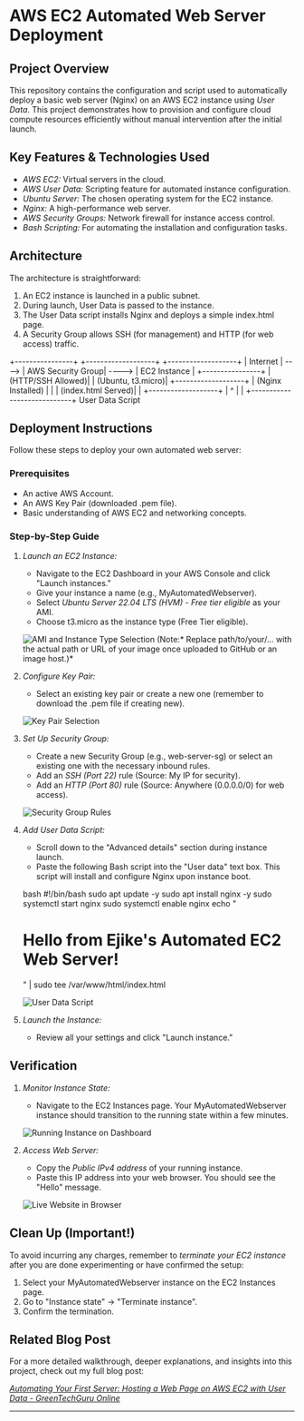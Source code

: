 # AWS EC2 Automated Web Server Deployment

## Project Overview

This repository contains the configuration and script used to automatically deploy a basic web server (Nginx) on an AWS EC2 instance using *User Data*. This project demonstrates how to provision and configure cloud compute resources efficiently without manual intervention after the initial launch.

## Key Features & Technologies Used

* *AWS EC2:* Virtual servers in the cloud.
* *AWS User Data:* Scripting feature for automated instance configuration.
* *Ubuntu Server:* The chosen operating system for the EC2 instance.
* *Nginx:* A high-performance web server.
* *AWS Security Groups:* Network firewall for instance access control.
* *Bash Scripting:* For automating the installation and configuration tasks.

## Architecture

The architecture is straightforward:

1.  An EC2 instance is launched in a public subnet.
2.  During launch, User Data is passed to the instance.
3.  The User Data script installs Nginx and deploys a simple index.html page.
4.  A Security Group allows SSH (for management) and HTTP (for web access) traffic.


+----------------+       +-------------------+       +-------------------+
|     Internet   | ----> | AWS Security Group| ----> |   EC2 Instance    |
+----------------+       | (HTTP/SSH Allowed)|       | (Ubuntu, t3.micro)|
+-------------------+       | (Nginx Installed) |
|                   | (index.html Served)|
|                   +-------------------+
|                            ^
|                            |
+----------------------------+
User Data Script

## Deployment Instructions

Follow these steps to deploy your own automated web server:

### Prerequisites

* An active AWS Account.
* An AWS Key Pair (downloaded .pem file).
* Basic understanding of AWS EC2 and networking concepts.

### Step-by-Step Guide

1.  *Launch an EC2 Instance:*
    * Navigate to the EC2 Dashboard in your AWS Console and click "Launch instances."
    * Give your instance a name (e.g., MyAutomatedWebserver).
    * Select *Ubuntu Server 22.04 LTS (HVM) - Free tier eligible* as your AMI.
    * Choose t3.micro as the instance type (Free Tier eligible).

    ![AMI and Instance Type Selection](path/to/your/ami_instance_type_screenshot.png)
    (Note:* Replace path/to/your/... with the actual path or URL of your image once uploaded to GitHub or an image host.)*

2.  *Configure Key Pair:*
    * Select an existing key pair or create a new one (remember to download the .pem file if creating new).

    ![Key Pair Selection](SecurityGroup_EC2_eu-north-1-key-pair.png)

3.  *Set Up Security Group:*
    * Create a new Security Group (e.g., web-server-sg) or select an existing one with the necessary inbound rules.
    * Add an *SSH (Port 22)* rule (Source: My IP for security).
    * Add an *HTTP (Port 80)* rule (Source: Anywhere (0.0.0.0/0) for web access).

    ![Security Group Rules](path/to/your/security_group_screenshot.png)

4.  *Add User Data Script:*
    * Scroll down to the "Advanced details" section during instance launch.
    * Paste the following Bash script into the "User data" text box. This script will install and configure Nginx upon instance boot.

    bash
    #!/bin/bash
    sudo apt update -y
    sudo apt install nginx -y
    sudo systemctl start nginx
    sudo systemctl enable nginx
    echo "<h1>Hello from Ejike's Automated EC2 Web Server!</h1>" | sudo tee /var/www/html/index.html
    

    ![User Data Script](path/to/your/user_data_screenshot.png)

5.  *Launch the Instance:*
    * Review all your settings and click "Launch instance."

## Verification

1.  *Monitor Instance State:*
    * Navigate to the EC2 Instances page. Your MyAutomatedWebserver instance should transition to the running state within a few minutes.

    ![Running Instance on Dashboard](path/to/your/running_instance_dashboard_screenshot.png)

2.  *Access Web Server:*
    * Copy the *Public IPv4 address* of your running instance.
    * Paste this IP address into your web browser. You should see the "Hello" message.

    ![Live Website in Browser](path/to/your/live_website_screenshot.png)

## Clean Up (Important!)

To avoid incurring any charges, remember to *terminate your EC2 instance* after you are done experimenting or have confirmed the setup:

1.  Select your MyAutomatedWebserver instance on the EC2 Instances page.
2.  Go to "Instance state" -> "Terminate instance".
3.  Confirm the termination.

## Related Blog Post

For a more detailed walkthrough, deeper explanations, and insights into this project, check out my full blog post:

[*Automating Your First Server: Hosting a Web Page on AWS EC2 with User Data - GreenTechGuru Online*](https://greentechguruonline.wordpress.com/your-ec2-blog-post-url-here/)

---
